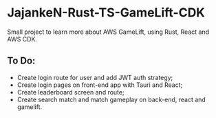 # JajankeN-Rust-TS-GameLift-CDK

Small project to learn more about AWS GameLift, using Rust, React and AWS CDK.

## To Do:
- Create login route for user and add JWT auth strategy;
- Create login pages on front-end app with Tauri and React;
- Create leaderboard screen and route;
- Create search match and match gameplay on back-end, react and gamelift.
